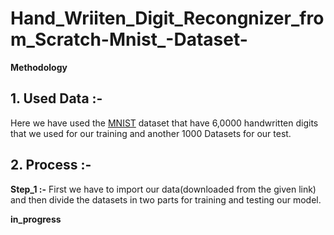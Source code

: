 # Hand_Wriiten_Digit_Recongnizer_from_Scratch-Mnist_-Dataset-

**Methodology**

 ## 1. Used Data :-
   Here we have used the [MNIST](https://github.com/mnielsen/neural-networks-and-deep-learning/blob/master/data/mnist.pkl.gz) dataset that have 6,0000
   handwritten digits that we used for our training and another 1000 Datasets for our test.
 
 ## 2. Process :-
   **Step_1 :-**  First we have to import our data(downloaded from the given link) and then divide the datasets in two parts for
                    training and testing our model.
 
     
**in_progress**
